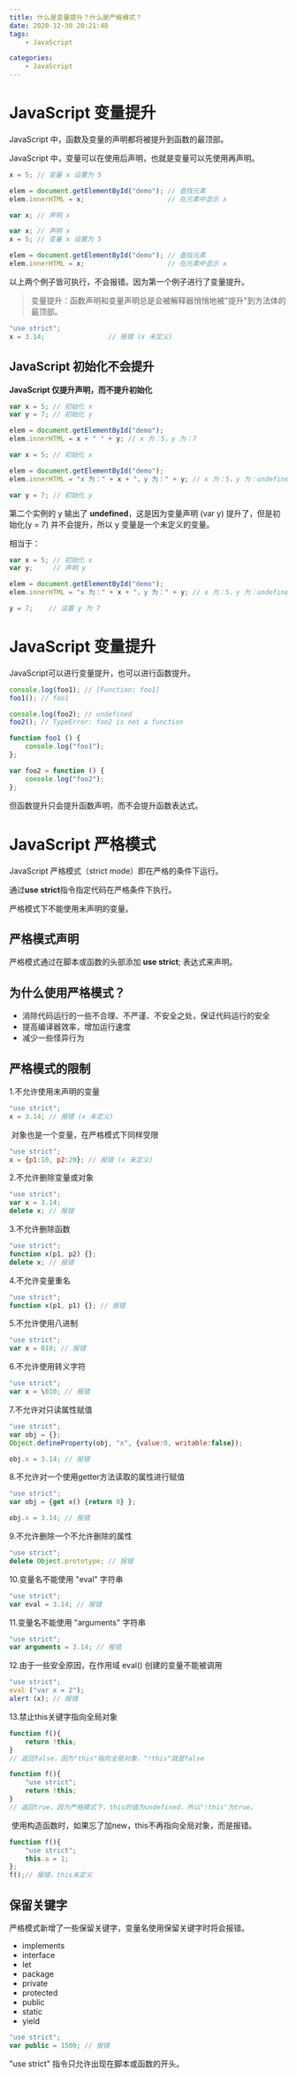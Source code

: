 ```yaml
---
title: 什么是变量提升？什么是严格模式？
date: 2020-12-30 20:21:48
tags: 
    - JavaScript

categories: 
    - JavaScript
---
```


# JavaScript 变量提升

JavaScript 中，函数及变量的声明都将被提升到函数的最顶部。

JavaScript 中，变量可以在使用后声明，也就是变量可以先使用再声明。

```javascript
x = 5; // 变量 x 设置为 5

elem = document.getElementById("demo"); // 查找元素
elem.innerHTML = x;                     // 在元素中显示 x

var x; // 声明 x
```

```javascript
var x; // 声明 x
x = 5; // 变量 x 设置为 5

elem = document.getElementById("demo"); // 查找元素
elem.innerHTML = x;                     // 在元素中显示 x
```

以上两个例子皆可执行，不会报错。因为第一个例子进行了变量提升。

> 变量提升：函数声明和变量声明总是会被解释器悄悄地被"提升"到方法体的最顶部。

```javascript
"use strict";
x = 3.14;                // 报错 (x 未定义)
```

## JavaScript 初始化不会提升

**JavaScript 仅提升声明，而不提升初始化**

```javascript
var x = 5; // 初始化 x
var y = 7; // 初始化 y

elem = document.getElementById("demo");
elem.innerHTML = x + " " + y; // x 为：5，y 为：7
```

```javascript
var x = 5; // 初始化 x

elem = document.getElementById("demo");
elem.innerHTML = "x 为：" + x + "，y 为：" + y; // x 为：5，y 为：undefined

var y = 7; // 初始化 y
```

第二个实例的 y 输出了 **undefined**，这是因为变量声明 (var y) 提升了，但是初始化(y = 7) 并不会提升，所以 y 变量是一个未定义的变量。

相当于：

```javascript
var x = 5; // 初始化 x
var y;     // 声明 y

elem = document.getElementById("demo");
elem.innerHTML = "x 为：" + x + "，y 为：" + y; // x 为：5，y 为：undefined

y = 7;    // 设置 y 为 7
```

# JavaScript 变量提升

JavaScript可以进行变量提升，也可以进行函数提升。

```javascript
console.log(foo1); // [Function: foo1]
foo1(); // foo1

console.log(foo2); // undefined
foo2(); // TypeError: foo2 is not a function

function foo1 () {
	console.log("foo1");
};

var foo2 = function () {
	console.log("foo2");
};
```

但函数提升只会提升函数声明，而不会提升函数表达式。

# JavaScript 严格模式

JavaScript 严格模式（strict mode）即在严格的条件下运行。

通过**use strict**指令指定代码在严格条件下执行。

严格模式下不能使用未声明的变量。

## 严格模式声明

严格模式通过在脚本或函数的头部添加 **use strict**; 表达式来声明。

## 为什么使用严格模式？

- 消除代码运行的一些不合理、不严谨、不安全之处，保证代码运行的安全
- 提高编译器效率，增加运行速度
- 减少一些怪异行为

## 严格模式的限制

1.不允许使用未声明的变量

```javascript
"use strict";
x = 3.14; // 报错 (x 未定义)
```

​	对象也是一个变量，在严格模式下同样受限

```javascript
"use strict";
x = {p1:10, p2:20}; // 报错 (x 未定义)
```

2.不允许删除变量或对象

```javascript
"use strict";
var x = 3.14;
delete x; // 报错
```

3.不允许删除函数

```javascript
"use strict";
function x(p1, p2) {};
delete x; // 报错 
```

4.不允许变量重名

```javascript
"use strict";
function x(p1, p1) {}; // 报错
```

5.不允许使用八进制

```javascript
"use strict";
var x = 010; // 报错
```

6.不允许使用转义字符

```javascript
"use strict";
var x = \010; // 报错
```

7.不允许对只读属性赋值

```javascript
"use strict";
var obj = {};
Object.defineProperty(obj, "x", {value:0, writable:false});

obj.x = 3.14; // 报错
```

8.不允许对一个使用getter方法读取的属性进行赋值

```javascript
"use strict";
var obj = {get x() {return 0} };

obj.x = 3.14; // 报错
```

9.不允许删除一个不允许删除的属性

```javascript
"use strict";
delete Object.prototype; // 报错
```

10.变量名不能使用 "eval" 字符串

```javascript
"use strict";
var eval = 3.14; // 报错
```

11.变量名不能使用 "arguments" 字符串

```javascript
"use strict";
var arguments = 3.14; // 报错
```

12.由于一些安全原因，在作用域 eval() 创建的变量不能被调用

```javascript
"use strict";
eval ("var x = 2");
alert (x); // 报错
```

13.禁止this关键字指向全局对象

```javascript
function f(){
    return !this;
} 
// 返回false，因为"this"指向全局对象，"!this"就是false

function f(){ 
    "use strict";
    return !this;
} 
// 返回true，因为严格模式下，this的值为undefined，所以"!this"为true。
```

​	使用构造函数时，如果忘了加new，this不再指向全局对象，而是报错。

```javascript
function f(){
    "use strict";
    this.a = 1;
};
f();// 报错，this未定义
```

## 保留关键字

严格模式新增了一些保留关键字，变量名使用保留关键字时将会报错。

- implements
- interface
- let
- package
- private
- protected
- public
- static
- yield



```javascript
"use strict";
var public = 1500; // 报错
```

 "use strict" 指令只允许出现在脚本或函数的开头。